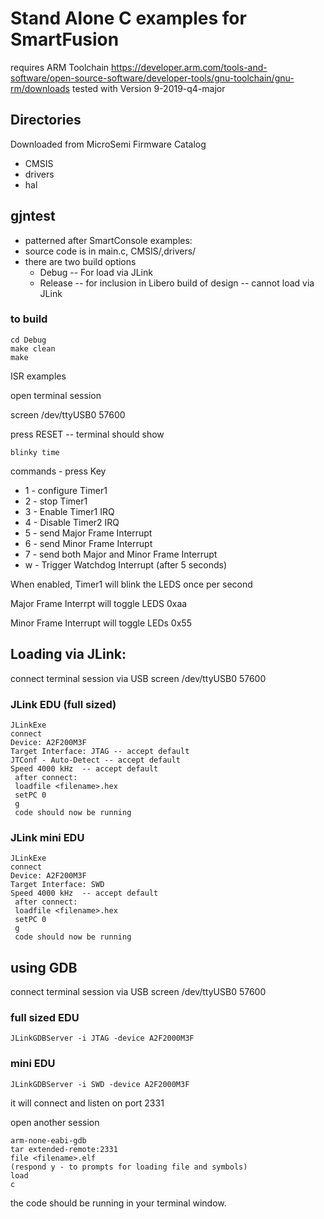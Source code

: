 # Stand Alone C examples for SmartFusion

requires ARM Toolchain
https://developer.arm.com/tools-and-software/open-source-software/developer-tools/gnu-toolchain/gnu-rm/downloads
tested with Version 9-2019-q4-major



## Directories
Downloaded from MicroSemi Firmware Catalog
* CMSIS
* drivers
* hal



## gjntest

* patterned after SmartConsole examples:
* source code is in main.c, CMSIS/,drivers/
* there are two build options
  * Debug  -- For load via JLink
  * Release -- for inclusion in Libero build of design -- cannot load via JLink


### to build

```
cd Debug
make clean
make
```
ISR examples

open terminal session

screen /dev/ttyUSB0 57600
 
press RESET -- terminal should show
```
blinky time
```
commands - press Key
* 1 - configure Timer1
* 2 - stop Timer1
* 3 - Enable Timer1 IRQ
* 4 - Disable Timer2 IRQ
* 5 - send Major Frame Interrupt
* 6 - send Minor Frame Interrupt
* 7 - send both Major and Minor Frame Interrupt
* w - Trigger Watchdog Interrupt (after 5 seconds)

When enabled, Timer1 will blink the LEDS once per second

Major Frame Interrpt will toggle LEDS 0xaa

Minor Frame Interrupt will toggle LEDs 0x55
 
 
## Loading via JLink:
connect terminal session via USB
screen /dev/ttyUSB0 57600

### JLink EDU (full sized)
```
JLinkExe
connect
Device: A2F200M3F
Target Interface: JTAG -- accept default
JTConf - Auto-Detect -- accept default
Speed 4000 kHz  -- accept default
 after connect:
 loadfile <filename>.hex
 setPC 0
 g
 code should now be running
```

### JLink mini EDU
```
JLinkExe
connect
Device: A2F200M3F
Target Interface: SWD 
Speed 4000 kHz  -- accept default
 after connect:
 loadfile <filename>.hex
 setPC 0
 g
 code should now be running
``` 

## using GDB

connect terminal session via USB
screen /dev/ttyUSB0 57600

### full sized EDU
```
JLinkGDBServer -i JTAG -device A2F2000M3F
```
### mini EDU
```
JLinkGDBServer -i SWD -device A2F2000M3F
```
it will connect and listen on port 2331

open another session
```
arm-none-eabi-gdb
tar extended-remote:2331
file <filename>.elf
(respond y - to prompts for loading file and symbols)
load
c
```

the code should be running in your terminal window.
